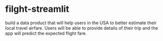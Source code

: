 # filght-streamlit
build a data product that will help users in the USA to better estimate their local travel airfare. Users will be able to provide details of their trip and the app will predict the expected flight fare.
